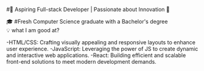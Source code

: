 
#🚀 Aspiring Full-stack Developer | Passionate about Innovation 🚀

🎓 #Fresh Computer Science graduate with a Bachelor's degree                                                                    
   💡 what I am good at?

-HTML/CSS: Crafting visually appealing and responsive layouts to enhance user experience.
-JavaScript: Leveraging the power of JS to create dynamic and interactive web applications.
-React: Building efficient and scalable front-end solutions to meet modern development demands.
